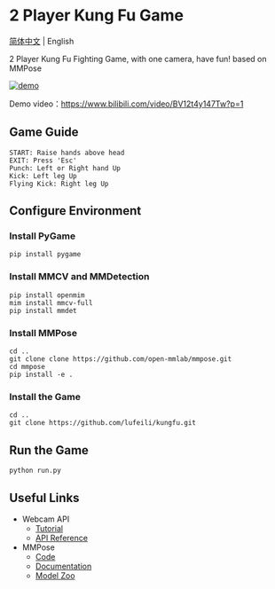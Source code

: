 # 2 Player Kung Fu Game

[简体中文](/README.md) | English

2 Player Kung Fu Fighting Game,  with one camera, have fun! 
based on MMPose

[![demo](https://user-images.githubusercontent.com/108378035/179365172-73c5c6dd-6768-4736-a06a-4ef6992b392b.jpg)](https://www.bilibili.com/video/BV12t4y147Tw?p=1)

Demo video：https://www.bilibili.com/video/BV12t4y147Tw?p=1

## Game Guide
```
START: Raise hands above head        
EXIT: Press 'Esc'
Punch: Left or Right hand Up
Kick: Left leg Up
Flying Kick: Right leg Up
```

## Configure Environment

### Install PyGame
```shell
pip install pygame
```

### Install MMCV and MMDetection

```shell
pip install openmim
mim install mmcv-full
pip install mmdet
```

### Install MMPose

```shell
cd ..
git clone clone https://github.com/open-mmlab/mmpose.git
cd mmpose
pip install -e .
```

### Install the Game

```shell
cd ..
git clone https://github.com/lufeili/kungfu.git

```
## Run the Game

```shell
python run.py
```

## Useful Links

- Webcam API
  - [Tutorial](https://mmpose.readthedocs.io/en/latest/tutorials/7_webcam_api.html)
  - [API Reference](https://mmpose.readthedocs.io/en/latest/api.html#mmpose-apis-webcam)
- MMPose
  - [Code](https://github.com/open-mmlab/mmpose)
  - [Documentation](https://mmpose.readthedocs.io/en/latest/)
  - [Model Zoo](https://mmpose.readthedocs.io/en/latest/modelzoo.html)
